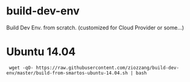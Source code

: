 # build-dev-env
Build Dev Env. from scratch. (customized for Cloud Provider or some...)

Ubuntu 14.04
============
```
 wget -qO- https://raw.githubusercontent.com/ziozzang/build-dev-env/master/build-from-smartos-ubuntu-14.04.sh | bash
```

